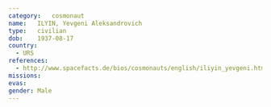 ```yaml
---
category:	cosmonaut
name:	ILYIN, Yevgeni Aleksandrovich
type:	civilian
dob:	1937-08-17
country:
  - URS
references:
  - http://www.spacefacts.de/bios/cosmonauts/english/iliyin_yevgeni.htm
missions:
evas:
gender:	Male
---
```

